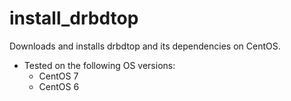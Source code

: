 # install_drbdtop
Downloads and installs drbdtop and its dependencies on CentOS.

- Tested on the following OS versions:
  - CentOS 7
  - CentOS 6

